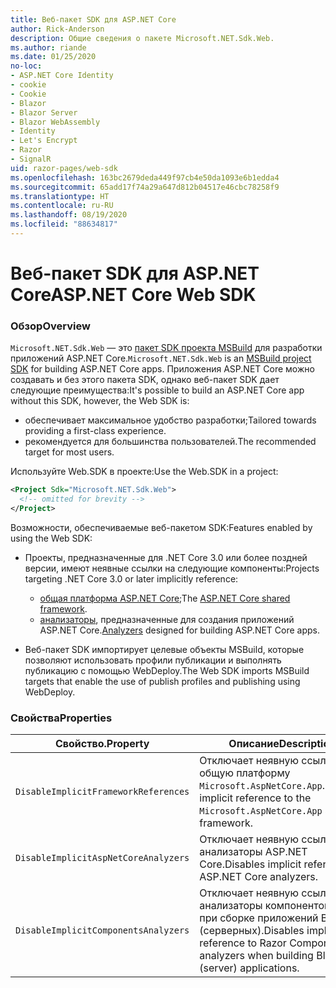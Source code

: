 ```yaml
---
title: Веб-пакет SDK для ASP.NET Core
author: Rick-Anderson
description: Общие сведения о пакете Microsoft.NET.Sdk.Web.
ms.author: riande
ms.date: 01/25/2020
no-loc:
- ASP.NET Core Identity
- cookie
- Cookie
- Blazor
- Blazor Server
- Blazor WebAssembly
- Identity
- Let's Encrypt
- Razor
- SignalR
uid: razor-pages/web-sdk
ms.openlocfilehash: 163bc2679deda449f97cb4e50da1093e6b1edda4
ms.sourcegitcommit: 65add17f74a29a647d812b04517e46cbc78258f9
ms.translationtype: HT
ms.contentlocale: ru-RU
ms.lasthandoff: 08/19/2020
ms.locfileid: "88634817"
---
```

# <a name="aspnet-core-web-sdk"></a><span data-ttu-id="5a8d0-103">Веб-пакет SDK для ASP.NET Core</span><span class="sxs-lookup"><span data-stu-id="5a8d0-103">ASP.NET Core Web SDK</span></span>

### <a name="overview"></a><span data-ttu-id="5a8d0-104">Обзор</span><span class="sxs-lookup"><span data-stu-id="5a8d0-104">Overview</span></span>

<span data-ttu-id="5a8d0-105">`Microsoft.NET.Sdk.Web` — это [пакет SDK проекта MSBuild](https://docs.microsoft.com/visualstudio/msbuild/how-to-use-project-sdk) для разработки приложений ASP.NET Core.</span><span class="sxs-lookup"><span data-stu-id="5a8d0-105">`Microsoft.NET.Sdk.Web` is an [MSBuild project SDK](https://docs.microsoft.com/visualstudio/msbuild/how-to-use-project-sdk) for building ASP.NET Core apps.</span></span> <span data-ttu-id="5a8d0-106">Приложения ASP.NET Core можно создавать и без этого пакета SDK, однако веб-пакет SDK дает следующие преимущества:</span><span class="sxs-lookup"><span data-stu-id="5a8d0-106">It's possible to build an ASP.NET Core app without this SDK, however, the Web SDK is:</span></span>

* <span data-ttu-id="5a8d0-107">обеспечивает максимальное удобство разработки;</span><span class="sxs-lookup"><span data-stu-id="5a8d0-107">Tailored towards providing a first-class experience.</span></span>
* <span data-ttu-id="5a8d0-108">рекомендуется для большинства пользователей.</span><span class="sxs-lookup"><span data-stu-id="5a8d0-108">The recommended target for most users.</span></span>

<span data-ttu-id="5a8d0-109">Используйте Web.SDK в проекте:</span><span class="sxs-lookup"><span data-stu-id="5a8d0-109">Use the Web.SDK in a project:</span></span>

  ```xml
  <Project Sdk="Microsoft.NET.Sdk.Web">
    <!-- omitted for brevity -->
  </Project>
  ```

<span data-ttu-id="5a8d0-110">Возможности, обеспечиваемые веб-пакетом SDK:</span><span class="sxs-lookup"><span data-stu-id="5a8d0-110">Features enabled by using the Web SDK:</span></span>

* <span data-ttu-id="5a8d0-111">Проекты, предназначенные для .NET Core 3.0 или более поздней версии, имеют неявные ссылки на следующие компоненты:</span><span class="sxs-lookup"><span data-stu-id="5a8d0-111">Projects targeting .NET Core 3.0 or later implicitly reference:</span></span>

  * <span data-ttu-id="5a8d0-112">[общая платформа ASP.NET Core](xref:fundamentals/metapackage-app);</span><span class="sxs-lookup"><span data-stu-id="5a8d0-112">The [ASP.NET Core shared framework](xref:fundamentals/metapackage-app).</span></span>
  * <span data-ttu-id="5a8d0-113">[анализаторы](/visualstudio/extensibility/getting-started-with-roslyn-analyzers), предназначенные для создания приложений ASP.NET Core.</span><span class="sxs-lookup"><span data-stu-id="5a8d0-113">[Analyzers](/visualstudio/extensibility/getting-started-with-roslyn-analyzers) designed for building ASP.NET Core apps.</span></span>
* <span data-ttu-id="5a8d0-114">Веб-пакет SDK импортирует целевые объекты MSBuild, которые позволяют использовать профили публикации и выполнять публикацию с помощью WebDeploy.</span><span class="sxs-lookup"><span data-stu-id="5a8d0-114">The Web SDK imports MSBuild targets that enable the use of publish profiles and publishing using WebDeploy.</span></span>

### <a name="properties"></a><span data-ttu-id="5a8d0-115">Свойства</span><span class="sxs-lookup"><span data-stu-id="5a8d0-115">Properties</span></span>

| <span data-ttu-id="5a8d0-116">Свойство.</span><span class="sxs-lookup"><span data-stu-id="5a8d0-116">Property</span></span> | <span data-ttu-id="5a8d0-117">Описание</span><span class="sxs-lookup"><span data-stu-id="5a8d0-117">Description</span></span> |
| -------- | ----------- |
| `DisableImplicitFrameworkReferences` | <span data-ttu-id="5a8d0-118">Отключает неявную ссылку на общую платформу `Microsoft.AspNetCore.App`.</span><span class="sxs-lookup"><span data-stu-id="5a8d0-118">Disables implicit reference to the `Microsoft.AspNetCore.App` shared framework.</span></span> |
| `DisableImplicitAspNetCoreAnalyzers` | <span data-ttu-id="5a8d0-119">Отключает неявную ссылку на анализаторы ASP.NET Core.</span><span class="sxs-lookup"><span data-stu-id="5a8d0-119">Disables implicit reference to ASP.NET Core analyzers.</span></span> |
| `DisableImplicitComponentsAnalyzers` | <span data-ttu-id="5a8d0-120">Отключает неявную ссылку на анализаторы компонентов Razor при сборке приложений Blazor (серверных).</span><span class="sxs-lookup"><span data-stu-id="5a8d0-120">Disables implicit reference to Razor Components analyzers when building Blazor (server) applications.</span></span> |
